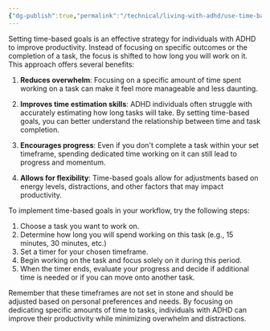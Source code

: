 ```yaml
---
{"dg-publish":true,"permalink":"/technical/living-with-adhd/use-time-based-goals/","noteIcon":"Psycho","created":"2023-04-10T13:00:36.607+02:00","updated":"2023-04-10T23:54:02.544+02:00"}
---
```


Setting time-based goals is an effective strategy for individuals with ADHD to improve productivity. Instead of focusing on specific outcomes or the completion of a task, the focus is shifted to how long you will work on it. This approach offers several benefits:

1. **Reduces overwhelm**: Focusing on a specific amount of time spent working on a task can make it feel more manageable and less daunting.

2. **Improves time estimation skills**: ADHD individuals often struggle with accurately estimating how long tasks will take. By setting time-based goals, you can better understand the relationship between time and task completion.

3. **Encourages progress**: Even if you don't complete a task within your set timeframe, spending dedicated time working on it can still lead to progress and momentum.

4. **Allows for flexibility**: Time-based goals allow for adjustments based on energy levels, distractions, and other factors that may impact productivity.

To implement time-based goals in your workflow, try the following steps:

1. Choose a task you want to work on.
2. Determine how long you will spend working on this task (e.g., 15 minutes, 30 minutes, etc.)
3. Set a timer for your chosen timeframe.
4. Begin working on the task and focus solely on it during this period.
5. When the timer ends, evaluate your progress and decide if additional time is needed or if you can move onto another task.

Remember that these timeframes are not set in stone and should be adjusted based on personal preferences and needs. By focusing on dedicating specific amounts of time to tasks, individuals with ADHD can improve their productivity while minimizing overwhelm and distractions.